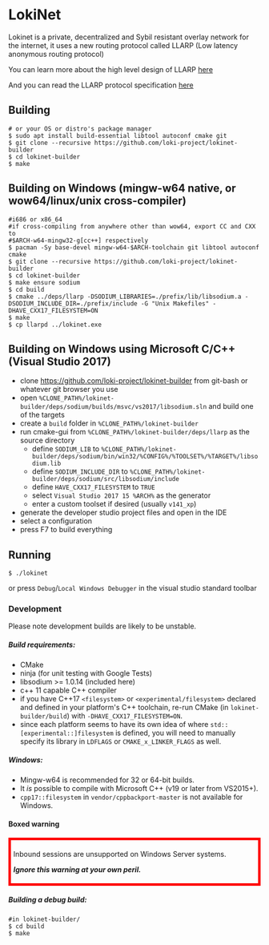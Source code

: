# LokiNet

Lokinet is a private, decentralized and Sybil resistant overlay network for the internet, it uses a new routing protocol called LLARP (Low latency anonymous routing protocol)

You can learn more about the high level design of LLARP [here](doc/high-level.txt)

And you can read the LLARP protocol specification [here](doc/proto_v0.txt)

## Building

    # or your OS or distro's package manager
    $ sudo apt install build-essential libtool autoconf cmake git
    $ git clone --recursive https://github.com/loki-project/lokinet-builder
    $ cd lokinet-builder
    $ make 

## Building on Windows (mingw-w64 native, or wow64/linux/unix cross-compiler)

    #i686 or x86_64
    #if cross-compiling from anywhere other than wow64, export CC and CXX to
    #$ARCH-w64-mingw32-g[cc++] respectively
    $ pacman -Sy base-devel mingw-w64-$ARCH-toolchain git libtool autoconf cmake
    $ git clone --recursive https://github.com/loki-project/lokinet-builder
    $ cd lokinet-builder
    $ make ensure sodium
    $ cd build
    $ cmake ../deps/llarp -DSODIUM_LIBRARIES=./prefix/lib/libsodium.a -DSODIUM_INCLUDE_DIR=./prefix/include -G "Unix Makefiles" -DHAVE_CXX17_FILESYSTEM=ON
    $ make
    $ cp llarpd ../lokinet.exe

## Building on Windows using Microsoft C/C++ (Visual Studio 2017)

* clone https://github.com/loki-project/lokinet-builder from git-bash or whatever git browser you use
* open `%CLONE_PATH%/lokinet-builder/deps/sodium/builds/msvc/vs2017/libsodium.sln` and build one of the targets
* create a `build` folder in `%CLONE_PATH%/lokinet-builder`
* run cmake-gui from `%CLONE_PATH%/lokinet-builder/deps/llarp` as the source directory
  * define `SODIUM_LIB`  to `%CLONE_PATH%/lokinet-builder/deps/sodium/bin/win32/%CONFIG%/%TOOLSET%/%TARGET%/libsodium.lib`
  * define `SODIUM_INCLUDE_DIR` to `%CLONE_PATH%/lokinet-builder/deps/sodium/src/libsodium/include`
  * define `HAVE_CXX17_FILESYSTEM` to `TRUE`
  * select `Visual Studio 2017 15 %ARCH%` as the generator
  * enter a custom toolset if desired (usually `v141_xp`)
* generate the developer studio project files and open in the IDE
* select a configuration
* press F7 to build everything

## Running

    $ ./lokinet

or press `Debug`/`Local Windows Debugger` in the visual studio standard toolbar

### Development

Please note development builds are likely to be unstable.

##### Build requirements:

* CMake
* ninja (for unit testing with Google Tests)
* libsodium >= 1.0.14 (included here)
* c++ 11 capable C++ compiler
* if you have C++17 `<filesystem>` or `<experimental/filesystem>` declared and defined in your platform's C++ toolchain, re-run CMake (in `lokinet-builder/build`) with `-DHAVE_CXX17_FILESYSTEM=ON`.
* since each platform seems to have its own idea of where `std::[experimental::]filesystem` is defined, you will need to manually specify its library in `LDFLAGS` or `CMAKE_x_LINKER_FLAGS` as well.

##### Windows:

* Mingw-w64 is recommended for 32 or 64-bit builds.
* It *is* possible to compile with Microsoft C++ (v19 or later from VS2015+).
* `cpp17::filesystem` in `vendor/cppbackport-master` is not available for Windows.
 
#### Boxed warning
<div style="border:5px solid #f00;padding:5px">
<p>Inbound sessions are unsupported on Windows Server systems.</p>
<p><strong><em>Ignore this warning at your own peril.</em></strong></p>
</div>

##### Building a debug build:

    #in lokinet-builder/
    $ cd build
    $ make